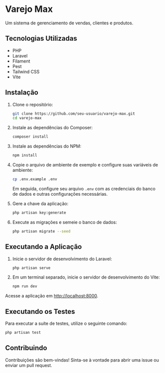 # Varejo Max

Um sistema de gerenciamento de vendas, clientes e produtos.

## Tecnologias Utilizadas

*   PHP
*   Laravel
*   Filament
*   Pest
*   Tailwind CSS
*   Vite

## Instalação

1.  Clone o repositório:
    ```bash
    git clone https://github.com/seu-usuario/varejo-max.git
    cd varejo-max
    ```

2.  Instale as dependências do Composer:
    ```bash
    composer install
    ```

3.  Instale as dependências do NPM:
    ```bash
    npm install
    ```

4.  Copie o arquivo de ambiente de exemplo e configure suas variáveis de ambiente:
    ```bash
    cp .env.example .env
    ```
    Em seguida, configure seu arquivo `.env` com as credenciais do banco de dados e outras configurações necessárias.

5.  Gere a chave da aplicação:
    ```bash
    php artisan key:generate
    ```

6.  Execute as migrações e semeie o banco de dados:
    ```bash
    php artisan migrate --seed
    ```

## Executando a Aplicação

1.  Inicie o servidor de desenvolvimento do Laravel:
    ```bash
    php artisan serve
    ```

2.  Em um terminal separado, inicie o servidor de desenvolvimento do Vite:
    ```bash
    npm run dev
    ```

Acesse a aplicação em [http://localhost:8000](http://localhost:8000).

## Executando os Testes

Para executar a suíte de testes, utilize o seguinte comando:

```bash
php artisan test
```

## Contribuindo

Contribuições são bem-vindas! Sinta-se à vontade para abrir uma issue ou enviar um pull request.